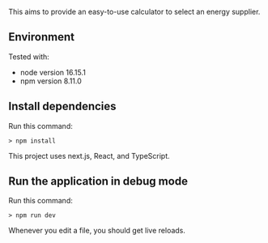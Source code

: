 This aims to provide an easy-to-use calculator to select an energy supplier.

## Environment
Tested with:
- node version 16.15.1
- npm version 8.11.0

## Install dependencies
Run this command:
```
> npm install
```

This project uses next.js, React, and TypeScript.

## Run the application in debug mode
Run this command:
```
> npm run dev
```

Whenever you edit a file, you should get live reloads.

